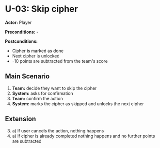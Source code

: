 # U-03: Skip cipher
**Actor:** Player

**Preconditions:** -

**Postconditions:**

 - Cipher is marked as done
 - Next cipher is unlocked
 - -10 points are subtracted from the team's score

## Main Scenario

 1. **Team:** decide they want to skip the cipher
 2. **System:** asks for confirmation
 3. **Team:** confirm the action
 4. **System:** marks the cipher as skipped and unlocks the next cipher

## Extension
3. a) If user cancels the action, nothing happens
4. a) If cipher is already completed nothing happens and no further points are subtracted

